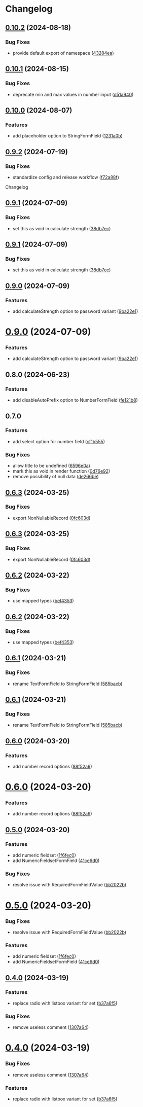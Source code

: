 # Changelog

## [0.10.2](https://github.com/DouglasNeuroInformatics/libui-form-types/compare/v0.10.1...v0.10.2) (2024-08-18)


### Bug Fixes

* provide default export of namespace ([43284ea](https://github.com/DouglasNeuroInformatics/libui-form-types/commit/43284ea2ddb0e9b3a58a4670782b1806f61d18ac))

## [0.10.1](https://github.com/DouglasNeuroInformatics/libui-form-types/compare/v0.10.0...v0.10.1) (2024-08-15)


### Bug Fixes

* deprecate min and max values in number input ([d51a940](https://github.com/DouglasNeuroInformatics/libui-form-types/commit/d51a940e9c8e8b886ae70b541909b742f97f868d))

## [0.10.0](https://github.com/DouglasNeuroInformatics/libui-form-types/compare/v0.9.2...v0.10.0) (2024-08-07)


### Features

* add placeholder option to StringFormField ([1231a0b](https://github.com/DouglasNeuroInformatics/libui-form-types/commit/1231a0b1a92ff821242be810fb60f0204f211dde))

## [0.9.2](https://github.com/DouglasNeuroInformatics/libui-form-types/compare/v0.9.1...v0.9.2) (2024-07-19)


### Bug Fixes

* standardize config and release workflow ([f72a88f](https://github.com/DouglasNeuroInformatics/libui-form-types/commit/f72a88f15dc098818b32f6e906152d30b543b7ea))

Changelog

## [0.9.1](https://github.com/DouglasNeuroInformatics/libui-form-types/compare/v0.9.0...v0.9.1) (2024-07-09)


### Bug Fixes

* set this as void in calculate strength ([38db7ec](https://github.com/DouglasNeuroInformatics/libui-form-types/commit/38db7ec0e0b39d7b267438679cc8d31ea900d2d8))



## [0.9.1](https://github.com/DouglasNeuroInformatics/libui-form-types/compare/v0.9.0...v0.9.1) (2024-07-09)


### Bug Fixes

* set this as void in calculate strength ([38db7ec](https://github.com/DouglasNeuroInformatics/libui-form-types/commit/38db7ec0e0b39d7b267438679cc8d31ea900d2d8))

## [0.9.0](https://github.com/DouglasNeuroInformatics/libui-form-types/compare/v0.8.0...v0.9.0) (2024-07-09)


### Features

* add calculateStrength option to password variant ([9ba22e1](https://github.com/DouglasNeuroInformatics/libui-form-types/commit/9ba22e15208b1506b1e34a6d2954e886713ea86f))



# [0.9.0](https://github.com/DouglasNeuroInformatics/libui-form-types/compare/v0.8.0...v0.9.0) (2024-07-09)


### Features

* add calculateStrength option to password variant ([9ba22e1](https://github.com/DouglasNeuroInformatics/libui-form-types/commit/9ba22e15208b1506b1e34a6d2954e886713ea86f))

## 0.8.0 (2024-06-23)

### Features

- add disableAutoPrefix option to NumberFormField ([fe121b8](https://github.com/DouglasNeuroInformatics/libui-form-types/commit/fe121b8136a20ae65c44bbba7ddf44801e7e3825))

## 0.7.0

### Features

- add select option for number field ([cf1b555](https://github.com/DouglasNeuroInformatics/libui-form-types/commit/cf1b555f3475c15b2b359e9db702dea89061f52e))

### Bug Fixes

- allow title to be undefined ([6596e0a](https://github.com/DouglasNeuroInformatics/libui-form-types/commit/6596e0a5bb76263799e42c6387e0009b314d5f5f))
- mark this as void in render function ([0d76e92](https://github.com/DouglasNeuroInformatics/libui-form-types/commit/0d76e9270cc292fc3ae2aafb821b3d49a9281a65))
- remove possibility of null data ([de266be](https://github.com/DouglasNeuroInformatics/libui-form-types/commit/de266bee9279b91c7865be2e7c82a8bc585d58e6))

## [0.6.3](https://github.com/DouglasNeuroInformatics/libui-form-types/compare/v0.6.2...v0.6.3) (2024-03-25)

### Bug Fixes

- export NonNullableRecord ([0fc603d](https://github.com/DouglasNeuroInformatics/libui-form-types/commit/0fc603d9a8e431cc57764c77a4e159a84fd1022e))

## [0.6.3](https://github.com/DouglasNeuroInformatics/libui-form-types/compare/v0.6.2...v0.6.3) (2024-03-25)

### Bug Fixes

- export NonNullableRecord ([0fc603d](https://github.com/DouglasNeuroInformatics/libui-form-types/commit/0fc603d9a8e431cc57764c77a4e159a84fd1022e))

## [0.6.2](https://github.com/DouglasNeuroInformatics/libui-form-types/compare/v0.6.1...v0.6.2) (2024-03-22)

### Bug Fixes

- use mapped types ([bef4353](https://github.com/DouglasNeuroInformatics/libui-form-types/commit/bef435330f260d6fc13c4a970dfa1d5df075282b))

## [0.6.2](https://github.com/DouglasNeuroInformatics/libui-form-types/compare/v0.6.1...v0.6.2) (2024-03-22)

### Bug Fixes

- use mapped types ([bef4353](https://github.com/DouglasNeuroInformatics/libui-form-types/commit/bef435330f260d6fc13c4a970dfa1d5df075282b))

## [0.6.1](https://github.com/DouglasNeuroInformatics/libui-form-types/compare/v0.6.0...v0.6.1) (2024-03-21)

### Bug Fixes

- rename TextFormField to StringFormField ([585bacb](https://github.com/DouglasNeuroInformatics/libui-form-types/commit/585bacb9e10b3ddce8c4e4c3f2e4634d52d4d21f))

## [0.6.1](https://github.com/DouglasNeuroInformatics/libui-form-types/compare/v0.6.0...v0.6.1) (2024-03-21)

### Bug Fixes

- rename TextFormField to StringFormField ([585bacb](https://github.com/DouglasNeuroInformatics/libui-form-types/commit/585bacb9e10b3ddce8c4e4c3f2e4634d52d4d21f))

## [0.6.0](https://github.com/DouglasNeuroInformatics/libui-form-types/compare/v0.5.0...v0.6.0) (2024-03-20)

### Features

- add number record options ([88f52a9](https://github.com/DouglasNeuroInformatics/libui-form-types/commit/88f52a90138bb67285118c9e6ac0e769c5994b9a))

# [0.6.0](https://github.com/DouglasNeuroInformatics/libui-form-types/compare/v0.5.0...v0.6.0) (2024-03-20)

### Features

- add number record options ([88f52a9](https://github.com/DouglasNeuroInformatics/libui-form-types/commit/88f52a90138bb67285118c9e6ac0e769c5994b9a))

## [0.5.0](https://github.com/DouglasNeuroInformatics/libui-form-types/compare/v0.4.0...v0.5.0) (2024-03-20)

### Features

- add numeric fieldset ([1f6fec0](https://github.com/DouglasNeuroInformatics/libui-form-types/commit/1f6fec03cae03670940dd46c2f566d3ab9183319))
- add NumericFieldsetFormField ([41ce6d0](https://github.com/DouglasNeuroInformatics/libui-form-types/commit/41ce6d05ed2eb6c55b344dac7e391247200e5243))

### Bug Fixes

- resolve issue with RequiredFormFieldValue ([bb2022b](https://github.com/DouglasNeuroInformatics/libui-form-types/commit/bb2022b7221e4a906d7b8b1531cb2b6f80b48f25))

# [0.5.0](https://github.com/DouglasNeuroInformatics/libui-form-types/compare/v0.4.0...v0.5.0) (2024-03-20)

### Bug Fixes

- resolve issue with RequiredFormFieldValue ([bb2022b](https://github.com/DouglasNeuroInformatics/libui-form-types/commit/bb2022b7221e4a906d7b8b1531cb2b6f80b48f25))

### Features

- add numeric fieldset ([1f6fec0](https://github.com/DouglasNeuroInformatics/libui-form-types/commit/1f6fec03cae03670940dd46c2f566d3ab9183319))
- add NumericFieldsetFormField ([41ce6d0](https://github.com/DouglasNeuroInformatics/libui-form-types/commit/41ce6d05ed2eb6c55b344dac7e391247200e5243))

## [0.4.0](https://github.com/DouglasNeuroInformatics/libui-form-types/compare/v0.3.1...v0.4.0) (2024-03-19)

### Features

- replace radio with listbox variant for set ([b37a6f5](https://github.com/DouglasNeuroInformatics/libui-form-types/commit/b37a6f5f8cc1b2ff63c00f7e3e6750c022583a67))

### Bug Fixes

- remove useless comment ([1307a64](https://github.com/DouglasNeuroInformatics/libui-form-types/commit/1307a6468a166d95721d1ea92f5411544757b570))

# [0.4.0](https://github.com/DouglasNeuroInformatics/libui-form-types/compare/v0.3.1...v0.4.0) (2024-03-19)

### Bug Fixes

- remove useless comment ([1307a64](https://github.com/DouglasNeuroInformatics/libui-form-types/commit/1307a6468a166d95721d1ea92f5411544757b570))

### Features

- replace radio with listbox variant for set ([b37a6f5](https://github.com/DouglasNeuroInformatics/libui-form-types/commit/b37a6f5f8cc1b2ff63c00f7e3e6750c022583a67))
